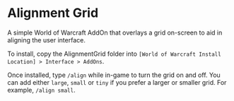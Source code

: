 # Alignment Grid
A simple World of Warcraft AddOn that overlays a grid on-screen to aid in aligning the user interface.

To install, copy the AlignmentGrid folder into `[World of Warcraft Install Location] > Interface > AddOns`.

Once installed, type `/align` while in-game to turn the grid on and off. You can add either `large`, `small` or `tiny` if you prefer a larger or smaller grid. For example, `/align small`.
